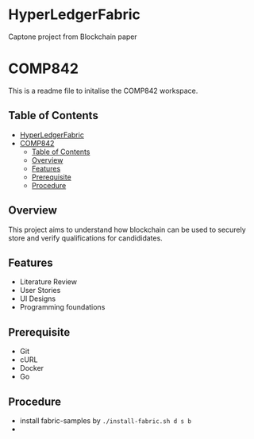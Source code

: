 # HyperLedgerFabric
Captone project from Blockchain paper

# COMP842 

This is a readme file to initalise the COMP842 workspace.

## Table of Contents

- [HyperLedgerFabric](#hyperledgerfabric)
- [COMP842](#comp842)
	- [Table of Contents](#table-of-contents)
	- [Overview](#overview)
	- [Features](#features)
	- [Prerequisite](#prerequisite)
	- [Procedure](#procedure)

## Overview

This project aims to understand how blockchain can be used to securely store and verify qualifications for candididates.

## Features

- Literature Review
- User Stories
- UI Designs
- Programming foundations


## Prerequisite

 - Git
 - cURL
 - Docker
 - Go


## Procedure

- install fabric-samples by `./install-fabric.sh d s b ` 
- 